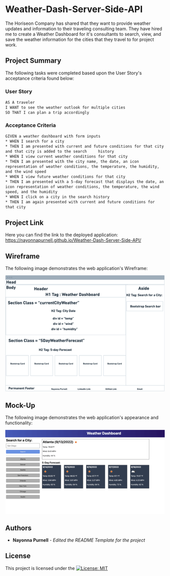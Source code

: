 # Weather-Dash-Server-Side-API

The Horiseon Company has shared that they want to provide weather updates and information to their traveling consulting team.  They have hired me to create a Weather Dashboard for it's consultants to search, view, and save the weather information for the cities that they travel to for project work.

## Project Summary

The following tasks were completed based upon the User Story's acceptance criteria found below:

### User Story

```
AS A traveler
I WANT to see the weather outlook for multiple cities
SO THAT I can plan a trip accordingly
```

### Acceptance Criteria

```
GIVEN a weather dashboard with form inputs
* WHEN I search for a city
* THEN I am presented with current and future conditions for that city and that city is added to the search     history
* WHEN I view current weather conditions for that city
* THEN I am presented with the city name, the date, an icon representation of weather conditions, the temperature, the humidity, and the wind speed
* WHEN I view future weather conditions for that city
* THEN I am presented with a 5-day forecast that displays the date, an icon representation of weather conditions, the temperature, the wind speed, and the humidity
* WHEN I click on a city in the search history
* THEN I am again presented with current and future conditions for that city
```

## Project Link
Here you can find the link to the deployed application:
https://nayonnapurnell.github.io/Weather-Dash-Server-Side-API/


## Wireframe

The following image demonstrates the web application's Wireframe:

![Note: This layout is designed for desktop viewing, you may notice that some of the elements don't look exactly like the mock-up at a resolution smaller than 768px.](./Assets/images/weather-dashboard-wireframe.png)

## Mock-Up
The following image demonstrates the web application's appearance and functionality:

![Note: This layout is designed for desktop viewing, you may notice that some of the elements don't look exactly like the mock-up at a resolution smaller than 768px.](./Assets/images/06-server-side-project-demo.png)

## Authors

* **Nayonna Purnell** - *Edited the README Template for the project*

## License

This project is licensed under the [![License: MIT](https://img.shields.io/badge/License-MIT-yellow.svg)](https://opensource.org/licenses/MIT)




